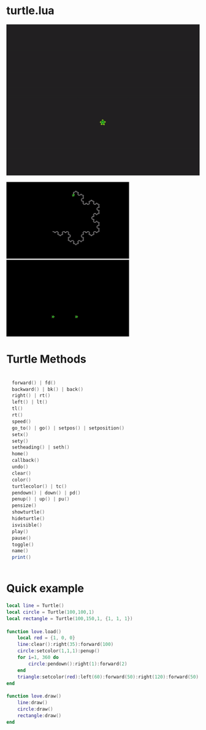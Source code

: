# turtle.lua

![](gif/love.gif)

<p float="left">
  <img src="gif/kochsnowflake.gif" width="320" />
  <img src="gif/multipleturtles.gif" width="320" /> 
</p>

# Turtle Methods

```lua

  forward() | fd()  
  backward() | bk() | back()
  right() | rt()
  left() | lt()
  tl()
  rt()
  speed()
  go_to() | go() | setpos() | setposition()
  setx()
  sety()
  setheading() | seth()
  home()
  callback()
  undo()
  clear()
  color()
  turtlecolor() | tc()
  pendown() | down() | pd()
  penup() | up() | pu()
  pensize()
  showturtle()
  hideturtle()
  isvisible()
  play()
  pause()
  toggle()
  name()
  print()
  
```

# Quick example
```lua
local line = Turtle()
local circle = Turtle(100,100,1)
local rectangle = Turtle(100,150,1, {1, 1, 1})

function love.load()
    local red = {1, 0, 0}
    line:clear():right(35):forward(100)
    circle:setcolor(1,1,1):penup()
    for i=1, 360 do
        circle:pendown():right(1):forward(2)
    end
    triangle:setcolor(red):left(60):forward(50):right(120):forward(50):left(60):backward(50)
end

function love.draw()
    line:draw()
    circle:draw()
    rectangle:draw()
end


```
